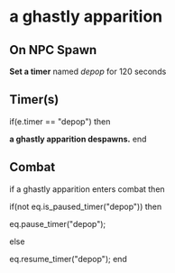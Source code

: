 # a ghastly apparition


## On NPC Spawn

**Set a timer** named *depop* for 120 seconds


## Timer(s)

if(e.timer == "depop") then


**a ghastly apparition despawns.**
end



## Combat

if a ghastly apparition enters combat  then


if(not eq.is_paused_timer("depop")) then



eq.pause_timer("depop");


else


eq.resume_timer("depop");
end
